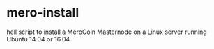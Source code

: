 # mero-install
hell script to install a MeroCoin Masternode on a Linux server running Ubuntu 14.04 or 16.04.
